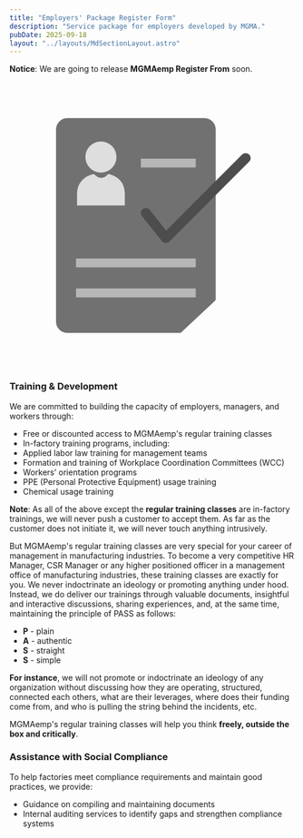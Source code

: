 ```yaml
---
title: "Employers' Package Register Form"
description: "Service package for employers developed by MGMA."
pubDate: 2025-09-18
layout: "../layouts/MdSectionLayout.astro"
---
```


**Notice**: We are going to release **MGMAemp Register From** soon.

<svg xmlns="http://www.w3.org/2000/svg" xml:space="preserve" viewBox="0 0 2048 2048" style="shape-rendering:geometricPrecision;text-rendering:geometricPrecision;image-rendering:optimizeQuality;fill-rule:evenodd;clip-rule:evenodd"><defs><style>.fil0{fill:none}.fil4{fill:#b7b7b7}.fil3{fill:#dedede}</style></defs><g id="Layer_x0020_1"><g id="_495624032"><path id="_495647312" class="fil0" d="M0 0h2048v2048H0z"/><path id="_495646232" class="fil0" d="M255.999 255.999h1536v1536h-1536z"/><path id="_495634064" d="M1477.68 342.96v1221.838l-10.617 10.589-240.085 224.823h-813.18c-22.162 0-42.288-9.044-56.853-23.608-14.566-14.565-23.608-34.691-23.608-56.854V342.958c0-22.165 9.042-42.289 23.608-56.854 14.565-14.566 34.689-23.608 56.853-23.608h983.421c22.166 0 42.288 9.042 56.854 23.608 14.565 14.565 23.608 34.689 23.608 56.854z" style="fill:#717171"/><path id="_495636200" d="M1004.83 919.74c-12.266-15.352-34.658-17.852-50.01-5.587-15.352 12.266-17.854 34.659-5.587 50.01l143.042 178.803c-2.464 2.512 29.681 27.28 53.538 2.617l571.713-571.714c13.964-13.963 13.964-36.605 0-50.568-13.963-13.964-36.605-13.964-50.568 0l-544.045 544.045L1004.83 919.74z" style="fill:#4d4d4d;fill-rule:nonzero"/><path id="_495621248" class="fil3" d="M526.406 887.567h-42.43v-86.769c0-14.812 2.493-29.39 7.13-43.292 4.73-14.181 11.613-27.295 20.279-38.883 8.657-11.575 19.342-21.91 31.676-30.537 12-8.394 25.313-14.96 39.572-19.257l5.579-1.68 16.485-4.963 13.108 11.278 4.438 3.818a53.974 53.974 0 0 0 7.732 5.535c2.886 1.708 5.687 3.068 8.368 4.064 2.484.921 5.402 1.687 8.723 2.277 3.016.535 6.186.81 9.472.81 3.235 0 6.37-.275 9.378-.81a51.66 51.66 0 0 0 8.849-2.399c3.093-1.144 5.884-2.445 8.333-3.884 2.532-1.488 5.058-3.303 7.544-5.427l4.721-4.035 13.944-11.917 17.257 6.222 5.843 2.107c14.84 5.35 27.794 11.955 38.982 19.893 11.795 8.368 21.66 18.177 29.726 29.512 7.941 11.157 13.939 23.592 18.127 37.388 3.97 13.076 6.24 27.168 6.933 42.367l.124 1.362v.46h-.124l.027 44.331.007 10.732.021 31.697H526.406z"/><path id="_495646568" class="fil3" d="M733.822 619.218c-20.128 20.13-47.936 32.584-78.637 32.584-30.706 0-58.512-12.45-78.64-32.58-20.128-20.128-32.58-47.933-32.58-78.64 0-30.71 12.453-58.516 32.579-78.645 20.126-20.126 47.933-32.577 78.641-32.577 30.704 0 58.51 12.453 78.64 32.582 20.129 20.127 32.581 47.934 32.581 78.64 0 30.7-12.454 58.507-32.584 78.636z"/><path id="_495639560" class="fil4" d="M941.27 552.646h393.37v63.396H941.27z"/><path id="_495644336" class="fil4" d="M476.383 1267.86h858.257v63.4H476.383z"/><path id="_495630224" class="fil4" d="M476.383 1482.43h858.257v63.39H476.383z"/></g></g></svg>

### Training & Development

We are committed to building the capacity of employers, managers, and workers through:

- Free or discounted access to MGMAemp's regular training classes
- In-factory training programs, including:
- Applied labor law training for management teams
- Formation and training of Workplace Coordination Committees (WCC)
- Workers’ orientation programs
- PPE (Personal Protective Equipment) usage training
- Chemical usage training

**Note**: As all of the above except the **regular training classes** are in-factory trainings, we will never push a customer to accept them. As far as the customer does not initiate it, we will never touch anything intrusively.

But MGMAemp's regular training classes are very special for your career of management in manufacturing industries. To become a very competitive HR Manager, CSR Manager or any higher positioned officer in a management office of manufacturing industries, these training classes are exactly for you. We never indoctrinate an ideology or promoting anything under hood. Instead, we do deliver our trainings through valuable documents, insightful and interactive discussions, sharing experiences, and, at the same time, maintaining the principle of PASS as follows:

- **P** - plain
- **A** - authentic
- **S** - straight
- **S** - simple

**For instance**, we will not promote or indoctrinate an ideology of any organization without discussing how they are operating, structured, connected each others, what are their leverages, where does their funding come from, and who is pulling the string behind the incidents, etc.

MGMAemp's regular training classes will help you think **freely, outside the box and critically**.

### Assistance with Social Compliance

To help factories meet compliance requirements and maintain good practices, we provide:

- Guidance on compiling and maintaining documents
- Internal auditing services to identify gaps and strengthen compliance systems
